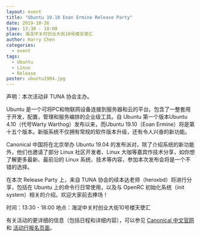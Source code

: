 ```yaml
---
layout: event
title: "Ubuntu 19.10 Eoan Ermine Release Party"
date: 2019-10-26
time: 13:30 - 18:00
place: 海淀中关村创业大街10号楼天使汇
author: Harry Chen
categories:
  - event
tags:
  - Ubuntu
  - Linux
  - Release
poster: ubuntu1904.jpg
---
```


声明：本次活动非 TUNA 协会主办。

Ubuntu 是一个可将PC和物联网设备连接到服务器和云的平台。包含了一整套用于开发，配置，管理和服务编排的企业级工具。自 Ubuntu 第一个版本Ubuntu 4.10（代号Warty Warthog）发布以来，而Ubuntu 19.10（Eoan Ermine）将是第十五个版本。新版系统不仅拥有常规的软件版本升级，还有令人兴奋的新功能。

Canonical 中国将在北京举办 Ubuntu 19.04 的发布派对，除了介绍系统的新功能外，他们也邀请了部分 Linux 社区开发者、Linux 大咖等嘉宾作技术分享，如你想了解更多最新、最前沿的 Linux 系统、技术等内容，参加本次发布会将是一个不错的选择。

在本次 Release Party 上，来自 TUNA 协会的续本达老师（heroxbd）将进行分享，包括在 Ubuntu 上的命令行日常使用，以及与 OpenRC 初始化系统（init system）相关的介绍。欢迎大家前去捧场！

时间：13:30 - 18:00
地点：海淀中关村创业大街10号楼天使汇

有关活动的更详细的信息（包括日程和详细内容），可以参见 [Canonical 中文官网] 和 [活动行报名页面]。

[Canonical 中文官网]: https://cn.ubuntu.com/blog/ubuntu-19-10-release-party
[活动行报名页面]: huodongxing.com/event/3514618378000
